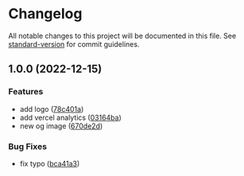 # Changelog

All notable changes to this project will be documented in this file. See [standard-version](https://github.com/conventional-changelog/standard-version) for commit guidelines.

## 1.0.0 (2022-12-15)


### Features

* add logo ([78c401a](https://github.com/TszHong0411/link/commit/78c401a0e60fae3b71cb01589572375438319ac1))
* add vercel analytics ([03164ba](https://github.com/TszHong0411/link/commit/03164bab826772f9ee3d21d5a83afeb66e2b3aeb))
* new og image ([670de2d](https://github.com/TszHong0411/link/commit/670de2d7dc5574a00ff1946d98b4c9b534d71361))


### Bug Fixes

* fix typo ([bca41a3](https://github.com/TszHong0411/link/commit/bca41a311c6e36d6fd1edaa9d28477cb661013c4))
